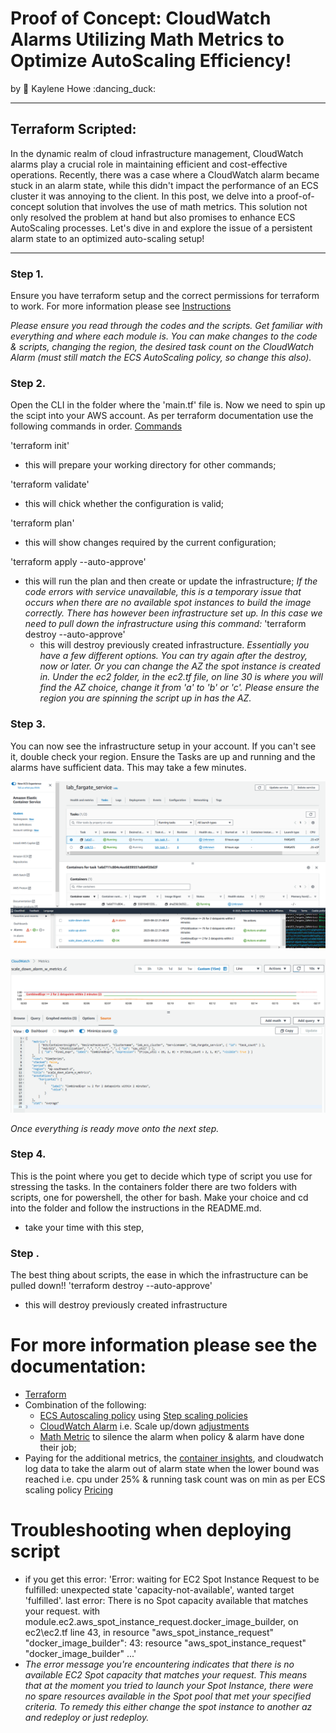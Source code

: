 # Proof of Concept: CloudWatch Alarms Utilizing Math Metrics to Optimize AutoScaling Efficiency!
by :sunflower: Kaylene Howe :dancing_duck:

---

## Terraform Scripted:
In the dynamic realm of cloud infrastructure management, CloudWatch alarms play a crucial role in maintaining efficient and cost-effective operations. Recently, there was a case where a CloudWatch alarm became stuck in an alarm state, while this didn't impact the performance of an ECS cluster it was annoying to the client. 
In this post, we delve into a proof-of-concept solution that involves the use of math metrics. This solution not only resolved the problem at hand but also promises to enhance ECS AutoScaling processes. Let's dive in and explore the issue of a persistent alarm state to an optimized auto-scaling setup!

---

### Step 1.
Ensure you have terraform setup and the correct permissions for terraform to work.  For more information please see [Instructions](https://developer.hashicorp.com/terraform/tutorials/aws-get-started/install-cli)

*Please ensure you read through the codes and the scripts.  Get familiar with everything and where each module is.  You can make changes to the code & scripts, changing the region, the desired task count on the CloudWatch Alarm (must still match the ECS AutoScaling policy, so change this also).*

### Step 2. 
Open the CLI in the folder where the 'main.tf' file is.  Now we need to spin up the scipt into your AWS account.  As per terraform documentation use the following commands in order. [Commands](https://developer.hashicorp.com/terraform/cli/commands)

'terraform init'
  - this will prepare your working directory for other commands;

'terraform validate'
  - this will chick whether the configuration is valid;

'terraform plan'
  - this will show changes required by the current configuration;

'terraform apply --auto-approve'
  - this will run the plan and then create or update the infrastructure; *If the code errors with service unavailable, this is a temporary issue that occurs when there are no available spot instances to build the image correctly.  There has however been infrastructure set up.  In this case we need to pull down the infrastructure using this command:*
        'terraform destroy --auto-approve'
      - this will destroy previously created infrastructure.  *Essentially you have a few different options.  You can try again after the destroy, now or later.  Or you can change the AZ the spot instance is created in.  Under the ec2 folder, in the ec2.tf file, on line 30 is where you will find the AZ choice, change it from 'a' to 'b' or 'c'.  Please ensure the region you are spinning the script up in has the AZ.*

### Step 3.
You can now see the infrastructure setup in your account.  If you can't see it, double check your region.  Ensure the Tasks are up and running and the alarms have sufficient data.  This may take a few minutes.

![alt text](https://github.com/BearyNatural/SkillsJournal/blob/main/ECS_Fargate_CWMetrics/ECS%20Autoscaling%20Cloudwatch%20Alarms%20with%20metrics.PNG)

![alt text](https://github.com/BearyNatural/SkillsJournal/blob/main/ECS_Fargate_CWMetrics/CloudWatchAlarm%20metrics%20source%20code.PNG)

*Once everything is ready move onto the next step.*

### Step 4.
This is the point where you get to decide which type of script you use for stressing the tasks.  In the containers folder there are two folders with scripts, one for powershell, the other for bash.  Make your choice and cd into the folder and follow the instructions in the README.md.
* take your time with this step, 
### Step .
The best thing about scripts, the ease in which the infrastructure can be pulled down!!
'terraform destroy --auto-approve'
  - this will destroy previously created infrastructure


# For more information please see the documentation:
- [Terraform](https://registry.terraform.io/providers/hashicorp/aws/latest/docs)
- Combination of the following:
  - [ECS Autoscaling policy](https://docs.aws.amazon.com/AmazonECS/latest/developerguide/service-auto-scaling.html) using [Step scaling policies](https://docs.aws.amazon.com/AmazonECS/latest/developerguide/service-autoscaling-stepscaling.html)
  - [CloudWatch Alarm](https://docs.aws.amazon.com/AmazonCloudWatch/latest/monitoring/AlarmThatSendsEmail.html) i.e. Scale up/down [adjustments](https://docs.aws.amazon.com/autoscaling/ec2/userguide/as-scaling-simple-step.html)
  - [Math Metric](https://docs.aws.amazon.com/AmazonCloudWatch/latest/monitoring/Create-alarm-on-metric-math-expression.html) to silence the alarm when policy & alarm have done their job;
- Paying for the additional metrics, the [container insights](https://docs.aws.amazon.com/AmazonCloudWatch/latest/monitoring/ContainerInsights.html), and cloudwatch log data to take the alarm out of alarm state when the lower bound was reached i.e. cpu under 25% & running task count was on min as per ECS scaling policy [Pricing](https://aws.amazon.com/cloudwatch/pricing/)

# Troubleshooting when deploying script
- if you get this error:
    'Error: waiting for EC2 Spot Instance Request to be fulfilled: unexpected state 'capacity-not-available', wanted target 'fulfilled'. last error: There is no Spot capacity available that matches your request.
    with module.ec2.aws_spot_instance_request.docker_image_builder,
    on ec2\ec2.tf line 43, in resource "aws_spot_instance_request" "docker_image_builder":
    43: resource "aws_spot_instance_request" "docker_image_builder" ...'
- *The error message you're encountering indicates that there is no available EC2 Spot capacity that matches your request. This means that at the moment you tried to launch your Spot Instance, there were no spare resources available in the Spot pool that met your specified criteria.  To remedy this either change the spot instance to another az and redeploy or just redeploy.*
